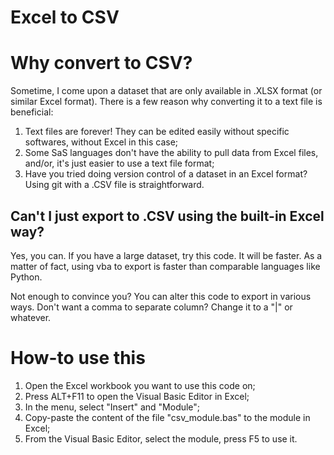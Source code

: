 # Excel to CSV
# Why convert to CSV?

Sometime, I come upon a dataset that are only available in .XLSX format (or similar
Excel format). There is a few reason why converting it to a text file is beneficial:

1. Text files are forever! They can be edited easily without specific softwares,
without Excel in this case;
2. Some SaS languages don't have the ability to pull data from Excel files, and/or, 
it's just easier to use a text file format;
3. Have you tried doing version control of a dataset in an Excel format? Using git
with a .CSV file is straightforward.

## Can't I just export to .CSV using the built-in Excel way?

Yes, you can. If you have a large dataset, try this code. It will be faster.
As a matter of fact, using vba to export is faster than comparable languages
like Python.

Not enough to convince you? You can alter this code to export in various ways.
Don't want a comma to separate column? Change it to a "|" or whatever.
 
# How-to use this 

1. Open the Excel workbook you want to use this code on;
2. Press ALT+F11 to open the Visual Basic Editor in Excel;
3. In the menu, select "Insert" and "Module";
4. Copy-paste the content of the file "csv_module.bas" to the module in Excel;
5. From the Visual Basic Editor, select the module, press F5 to use it.